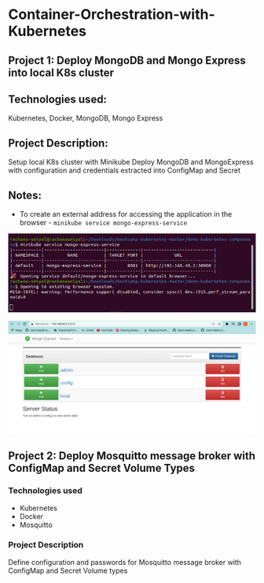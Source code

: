 # Container-Orchestration-with-Kubernetes

## Project 1: Deploy MongoDB and Mongo Express into local K8s cluster

## Technologies used:
Kubernetes, Docker, MongoDB, Mongo Express

## Project Description:
Setup local K8s cluster with Minikube
Deploy MongoDB and MongoExpress with configuration and credentials extracted into ConfigMap and Secret

## Notes:
- To create an external address for accessing the application in the browser - `minikube service mongo-express-service` 

![image 1](https://github.com/rachana-uniyal/Container-Orchestration-with-Kubernetes/blob/main/images/1.png)

![image 2](https://github.com/rachana-uniyal/Container-Orchestration-with-Kubernetes/blob/main/images/2.png)


## Project 2: Deploy Mosquitto message broker with ConfigMap and Secret Volume Types

### Technologies used

- Kubernetes
- Docker
- Mosquitto

### Project Description

Define configuration and passwords for Mosquitto message broker with ConfigMap and Secret Volume types

